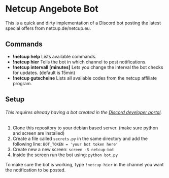 # Netcup Angebote Bot

This is a quick and dirty implementation of a Discord bot posting the latest special offers from netcup.de/netcup.eu.

## Commands

- **!netcup help** Lists available commands.
- **!netcup hier** Tells the bot in which channel to post notifications.
- **!netcup intervall [minutes]** Lets you change the interval the bot checks for updates. (default is 15min)
- **!netcup gutscheine** Lists all available codes from the netcup affiliate program.

## Setup

###### This requires already having a bot created in the [Discord developer portal](https://discord.com/developers/applications).

1. Clone this repository to your debian based server. (make sure python and screen are installed)
1. Create a file called `secrets.py` in the same directory and add the following line: `BOT_TOKEN = 'your bot token here'`
1. Create new a new screen: `screen -S netcup-bot`
1. Inside the screen run the bot using: `python bot.py`

To make sure the bot is working, type `!netcup hier` in the channel you want the notification to be posted.
